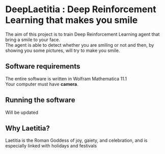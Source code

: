 # DeepLaetitia : Deep Reinforcement Learning that makes you smile

The aim of this project is to train Deep Reinforcement Learning agent that bring a smile to your face.  
The agent is able to detect whether you are smiling or not and then, by showing you some pictures, will try to make you smile.

## Software requirements
The entire software is written in Wolfram Mathematica 11.1   
Your computer must have **camera**. 

## Running  the software
Will be updated
 
## Why Laetitia? 
Laetitia is the Roman Goddess of joy, gaiety, and celebration, and is especially linked with holidays and festivals
